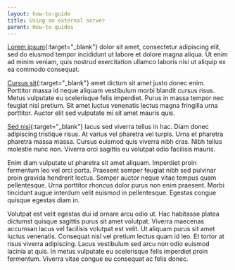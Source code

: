 ```yaml
---
layout: how-to-guide
title: Using an external server
parent: How-to guides
---
```


[Lorem ipsum](https://www.pcibex.net/forums/topic/running-penncontroller-locally/){:target="_blank"}
dolor sit amet, consectetur adipiscing elit, sed do eiusmod tempor
incididunt ut labore et dolore magna aliqua. Ut enim ad minim veniam, quis nostrud
exercitation ullamco laboris nisi ut aliquip ex ea commodo consequat.

[Cursus sit](https://www.pcibex.net/forums/topic/send-result-files-to-a-personal-server/){:target="_blank"}
amet dictum sit amet justo donec enim. Porttitor massa id neque aliquam
vestibulum morbi blandit cursus risus. Metus vulputate eu scelerisque felis imperdiet.
Purus in massa tempor nec feugiat nisl pretium. Sit amet luctus venenatis lectus
magna fringilla urna porttitor. Auctor elit sed vulputate mi sit amet mauris quis.

[Sed nisi](https://github.com/addrummond/ibex/blob/master/docs/manual.md#setting-up-the-server){:target="_blank"}
lacus sed viverra tellus in hac. Diam donec adipiscing tristique risus.
At varius vel pharetra vel turpis. Urna et pharetra pharetra massa massa.
Cursus euismod quis viverra nibh cras. Nibh tellus molestie nunc non. Viverra
orci sagittis eu volutpat odio facilisis mauris.

Enim diam vulputate ut pharetra sit amet aliquam. Imperdiet proin fermentum leo
vel orci porta. Praesent semper feugiat nibh sed pulvinar proin gravida hendrerit
lectus. Semper auctor neque vitae tempus quam pellentesque. Urna porttitor rhoncus
dolor purus non enim praesent. Morbi tincidunt augue interdum velit euismod in
pellentesque. Egestas congue quisque egestas diam in.

Volutpat est velit egestas dui id ornare arcu odio ut. Hac habitasse platea dictumst
quisque sagittis purus sit amet volutpat. Viverra maecenas accumsan lacus vel facilisis
volutpat est velit. Ut aliquam purus sit amet luctus venenatis. Consequat nisl vel
pretium lectus quam id leo. Et tortor at risus viverra adipiscing. Lacus vestibulum
sed arcu non odio euismod lacinia at quis. In metus vulputate eu scelerisque felis
imperdiet proin fermentum. Viverra vitae congue eu consequat ac felis donec.
